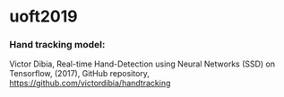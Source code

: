 # uoft2019

### Hand tracking model:
Victor Dibia, Real-time Hand-Detection using Neural Networks (SSD) on Tensorflow, (2017), GitHub repository, https://github.com/victordibia/handtracking
